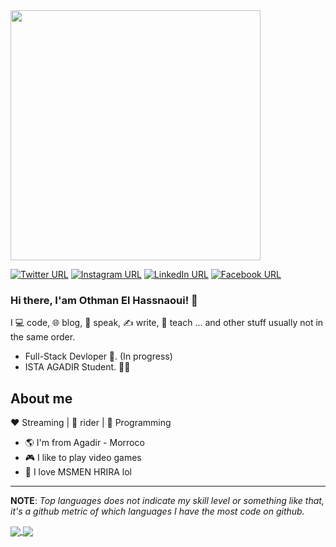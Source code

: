 <img src="https://i.imgur.com/8MupZHY.gif" width="400px" align="center"/>
<br>

[![Twitter URL](https://img.shields.io/static/v1?color=1DA1F3&label=Twitter%20&logo=twitter&logoColor=white&style=for-the-badge&message=Follow)](https://twitter.com/)
[![Instagram URL](https://img.shields.io/static/v1?color=C536A4&label=Instagram&logo=Instagram&logoColor=white&style=for-the-badge&message=follow)](https://www.instagram.com/)
[![LinkedIn URL](https://img.shields.io/static/v1?color=0084B1&label=linkedin&logo=linkedin&logoColor=white&style=for-the-badge&message=Connect)](https://www.linkedin.com/in/)
[![Facebook URL](https://img.shields.io/static/v1?color=3C5B9B&label=Facebook&logo=Facebook&logoColor=white&style=for-the-badge&message=Connect)](https://www.facebook.com/)

### Hi there, I'am Othman El Hassnaoui! 👋


I 💻 code, 🌐 blog, 🎤 speak, ✍ write, 🔡 teach ... and other stuff usually not in the same order.

- Full-Stack Devloper :robot:. (In progress)
- ISTA AGADIR Student. :man_technologist:

## About me 

:heart: Streaming | :black_heart: rider | :blue_heart: Programming

- :earth_americas: I'm from Agadir - Morroco
- :video_game: I like to play video games
- :gem: I love MSMEN HRIRA lol

<hr/>

**NOTE**: *Top languages does not indicate my skill level or something like that, it's a github metric of which languages I have the most code on github.*

<a href="https://github.com/othmanhs/">
  <img align="center" src="https://github-readme-stats.vercel.app/api?username=othmanhs&count_private=true&show_icons=true&hide_border=false" />
</a><a href="https://github.com/othmanhs/">
  <img align="center" src="https://github-readme-stats.vercel.app/api/top-langs/?username=othmanhs&layout=compact&hide_border=false" />
</a>

<!--
**DrissBoumlik/DrissBoumlik** is a ✨ _special_ ✨ repository because its `README.md` (this file) appears on your GitHub profile.
Here are some ideas to get you started:
- 🔭 I’m currently working on ...
- 🌱 I’m currently learning ...
- 👯 I’m looking to collaborate on ...
- 🤔 I’m looking for help with ...
- 💬 Ask me about ...
- 📫 How to reach me: ...
- 😄 Pronouns: ...
- ⚡ Fun fact: ...
-->
